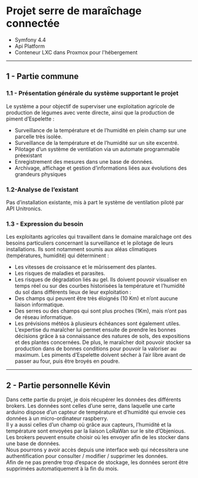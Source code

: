 # Projet serre de maraîchage connectée 
- Symfony 4.4
- Api Platform
- Conteneur LXC dans Proxmox pour l'hébergement

---

## 1 - Partie commune 
### 1.1 - Présentation générale du système supportant le projet
Le système a pour objectif de superviser une exploitation agricole de production de légumes avec vente directe,
ainsi que la production de piment d’Espelette :
- Surveillance de la température et de l’humidité en plein champ sur une parcelle très isolée. 
- Surveillance de la température et de l’humidité sur un site excentré. 
- Pilotage d’un système de ventilation via un automate programmable préexistant 
- Enregistrement des mesures dans une base de données. 
- Archivage, affichage et gestion d’informations liées aux évolutions des grandeurs physiques
### 1.2-Analyse de l’existant
Pas d’installation existante, mis à part le système de ventilation piloté par API Unitronics.

### 1.3 - Expression du besoin
Les exploitants agricoles qui travaillent dans le domaine maraîchage ont des besoins
particuliers concernant la surveillance et le pilotage de leurs installations.
Ils sont notamment soumis aux aléas climatiques (températures, humidité) qui déterminent :
- Les vitesses de croissance et le mûrissement des plantes.
- Les risques de maladies et parasites. 
- Les risques de dégradation liés au gel.
Ils doivent pouvoir visualiser en temps réel ou sur des courbes historisées la température et
l’humidité du sol dans différents lieux de leur exploitation :
- Des champs qui peuvent être très éloignés (10 Km) et n’ont aucune liaison
informatique. 
- Des serres ou des champs qui sont plus proches (1Km), mais n’ont pas de réseau
informatique. 
- Les prévisions météos à plusieurs échéances sont également utiles.
L’expertise du maraîcher lui permet ensuite de prendre les bonnes décisions grâce à sa
connaissance des natures de sols, des expositions et des plantes concernées.
De plus, le maraîcher doit pouvoir stocker sa production dans de bonnes conditions pour
pouvoir la valoriser au maximum.
Les piments d’Espelette doivent sécher à l’air libre avant de passer au four, puis être broyés en poudre.

---

## 2 - Partie personnelle Kévin
Dans cette partie du projet, je dois récupérer les données des différents brokers. Les données sont celles d’une serre,
dans laquelle une carte arduino dispose d’un capteur de température et d’humidité qui envoie ces données à un
micro-ordinateur raspberry.  
Il y a aussi celles d’un champ où grâce aux capteurs, l’humidité et la température sont envoyées
par la liaison LoRaWan sur le site d’Objenious. Les brokers peuvent ensuite choisir où les envoyer afin de les stocker
dans une base de données.  
Nous pourrons y avoir accès depuis une interface web qui nécessitera une authentification pour consulter / modifier / 
supprimer les données.  
Afin de ne pas prendre trop d’espace de stockage, les données seront être supprimées automatiquement à la fin du mois.